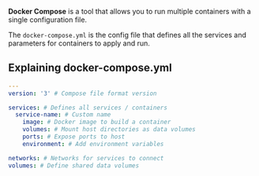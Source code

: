 **Docker Compose** is a tool that allows you to run multiple containers with a single configuration file.

The `docker-compose.yml` is the config file that defines all the services and parameters for containers to apply and run.

## Explaining docker-compose.yml

```yml
---
version: '3' # Compose file format version

services: # Defines all services / containers
  service-name: # Custom name
    image: # Docker image to build a container
    volumes: # Mount host directories as data volumes
    ports: # Expose ports to host
    environment: # Add environment variables

networks: # Networks for services to connect
volumes: # Define shared data volumes
```
